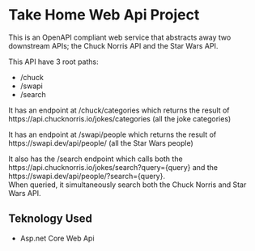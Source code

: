 # Take Home Web Api Project

<p align="left">
 This is an OpenAPI  compliant web service that abstracts away two downstream APIs; the Chuck Norris API and the Star Wars API. 
</p>
<p align="left">
This API have 3 root paths:
<ul>
<li>	/chuck </li>
<li>	/swapi </li>
<li>	/search </li>
</ul>
</p>
 <p align="left">
It has an endpoint at /chuck/categories which returns the result of https://api.chucknorris.io/jokes/categories (all the joke categories)
</p>
 <p align="left">
It has an endpoint at /swapi/people which returns the result of https://swapi.dev/api/people/ (all the Star Wars people)
</p>
 <p align="left">
It also has the /search endpoint which calls both the https://api.chucknorris.io/jokes/search?query={query} and the https://swapi.dev/api/people/?search={query}. <br>
When queried, it simultaneously search both the Chuck Norris and Star Wars API. 
</p>

##  Teknology Used
- Asp.net Core Web Api
